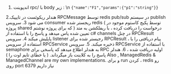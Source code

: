 1. اندپوینت rpc/ با body زیر : \n
` {"name":"F1","params":{"p1":"string"}} `

2.هندلر ریکوئست در تایپیک RPCMessage توسط redis pub/sub در سیستم publish می شود
3. سرویس consumer ریجستر شده redis ( توسط پکیج کاستوم موجود در پروژه shared که برای پروژه نوشتم ) درخواست را دریافت کرده ، با ریفلکشن به متد تعیین شده پاس میدهد  و  پاسخ را با استفاده از c# channels در چنل RPCResult پاپلیش میکند
4. سرویس listener رجیستر شده برای RPCResult ، پیام دریافتی را با استفاده از سرویس RPCService ذخیره میکند.
5. سرویس RPCService با استفاده از semaphore به هندلر اطلاع میدهد که پاسخی برای RPC اولیه دریافت شده ، 
6. هندلر پاسخ  را به کلاینت باز میگرداند. ( یا خطای تایم اوت را )
Also , ManagedRedis & ManagedChannel are my own implementations.
و برای run کردن ، redis رو روی port 6379 نیاز داریم

